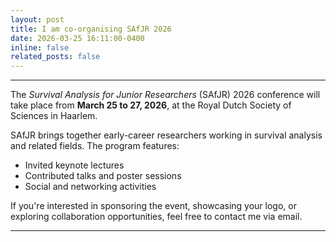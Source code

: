 ```yaml
---
layout: post
title: I am co-organising SAfJR 2026
date: 2026-03-25 16:11:00-0400
inline: false
related_posts: false
---
```


---

The *Survival Analysis for Junior Researchers* (SAfJR) 2026 conference will take place from **March 25 to 27, 2026**, at the Royal Dutch Society of Sciences in Haarlem.

SAfJR brings together early-career researchers working in survival analysis and related fields. The program features:

- Invited keynote lectures  
- Contributed talks and poster sessions  
- Social and networking activities



If you're interested in sponsoring the event, showcasing your logo, or exploring collaboration opportunities, feel free to contact me via email.

---
